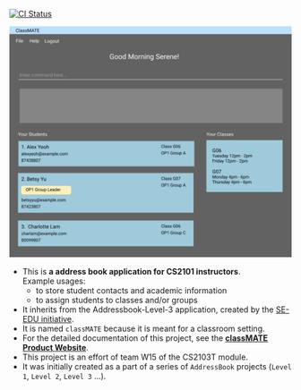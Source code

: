 [![CI Status](https://github.com/AY2122S1-CS2103T-W15-1/tp/actions/workflows/gradle.yml/badge.svg)](https://github.com/AY2122S1-CS2103T-W15-1/tp/actions)

![Ui](docs/images/Ui.png)

* This is **a address book application for CS2101 instructors**.<br>
  Example usages:
  * to store student contacts and academic information
  * to assign students to classes and/or groups
* It inherits from the Addressbook-Level-3 application, created by the [SE-EDU initiative](https://se-education.org).
* It is named `classMATE` because it is meant for a classroom setting.
* For the detailed documentation of this project, see the **[classMATE Product Website](https://ay2122s1-cs2103t-w15-1.github.io/tp/)**.
* This project is an effort of team W15 of the CS2103T module.
* It was initially created as a part of a series of `AddressBook` projects (`Level 1`, `Level 2`, `Level 3` ...).
